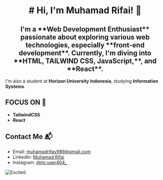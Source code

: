 <h1 align="center">
# Hi, I'm Muhamad Rifai! 👋 </h1>

<h2 align="center"> I'm a **Web Development Enthusiast** passionate about exploring various web technologies, especially **front-end development**. Currently, I'm diving into **HTML, TAILWIND CSS, JavaScript,**, and **React**.</h2>

I'm also a student at **Horizon University Indonesia**, studying **Information Systems**.

## FOCUS ON 🎯
- **TailwindCSS**
- **React**

## Contact Me 📬
- Email: [muhamadrifay989@gmail.com](mailto:muhamadrifay989@gmail.com)
- LinkedIn: [Muhamad Rifai](https://www.linkedin.com/in/muhamad-rifai-553a212a7)
- Instagram: [@mr.user404_](https://www.instagram.com/mr.user404_?igsh=eTF2djZuNTJmdmd5)

![Excited](https://media0.giphy.com/media/v1.Y2lkPTc5MGI3NjExM29xamZ3cWo2Z210dXF2cTdjbmEyY205cW44cHQ3emc0a3dhaGh3cSZlcD12MV9pbnRlcm5hbF9naWZfYnlfaWQmY3Q9Zw/qgQUggAC3Pfv687qPC/giphy.gif)

